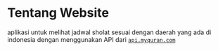 #  Tentang Website
aplikasi untuk melihat jadwal sholat sesuai dengan daerah yang ada di indonesia dengan menggunakan API dari <a href="api.myquran.com">`api.myquran.com`</a>
